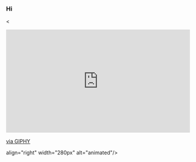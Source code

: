 ### Hi  
<<div style="width:100%;height:0;padding-bottom:56%;position:relative;"><iframe src="https://giphy.com/embed/DjQZeqf3HqAQBqu45D" width="100%" height="100%" style="position:absolute" frameBorder="0" class="giphy-embed" allowFullScreen></iframe></div><p><a href="https://giphy.com/gifs/neon-eye-explode-DjQZeqf3HqAQBqu45D">via GIPHY</a></p> align="right" width="280px" alt="animated"/>


<!--
**NIcolasp14/NIcolasp14** is a ✨ _special_ ✨ repository because its `README.md` (this file) appears on your GitHub profile.

Here are some ideas to get you started:

- 🔭 I’m currently working on ...
- 🌱 I’m currently learning ...
- 👯 I’m looking to collaborate on ...
- 🤔 I’m looking for help with ...
- 💬 Ask me about ...
- 📫 How to reach me: ...
- 😄 Pronouns: ...
- ⚡ Fun fact: ...
-->
